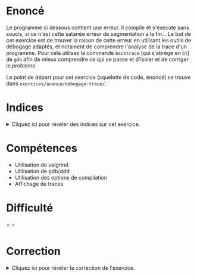 # Enoncé

Le programme ci dessous contient une erreur. Il compile et s'execute
sans soucis, si ce n'est cette satanée erreur de segmentation a la
fin...  Le but de cet exercice est de trouver la raison de cette
erreur en utilisant les outils de débogage adaptés, et notament de
comprendre l'analyse de la trace d'un programme. Pour cela utilisez la
commande `backtrace` (qui s'abrège en `bt`) de `gdb` afin de mieux
comprendre ce qui se passe et d'isoler et de corriger le probleme.

Le point de départ pour cet exercice (squelette de code, énoncé) se
trouve dans `exercices/avance/debogage-trace/`.

# Indices

<details>
<summary>Cliquez ici pour révéler des indices sur cet exercice.</summary>
<br>

* Tableau + segfault... Dépassement?

</details>

# Compétences

* Utilisation de valgrind
* Utilisation de gdb/ddd
* Utilisation des options de compilation
* Affichage de traces

# Difficulté

:star: :star:
# Correction

<details>
<summary>Cliquez ici pour révéler la correction de l'exercice.</summary>
#### Corrigé du fichier Makefile

```make
CC=clang
CFLAGS=-std=c99 -Wall -Wextra -g
LDFLAGS=
EXEC=trace

all: $(EXEC)

$(EXEC): $(EXEC).c
	$(CC) -o $@ $^ $(CFLAGS) $(LDFLAGS)


.PHONY: clean
clean:
	rm -f *~ *.o $(EXEC)


```

#### Corrigé du fichier trace.c

```c
#include <stdio.h>
#include <stdlib.h>
#include <stdint.h>

void affiche_et_libere_tab(uint8_t** tab, uint8_t taille, uint8_t offset){
    /* Affiche la ligne courante */
    uint8_t i;
    for(i = 0; i < taille; i++) {
	printf("%3u ", tab[taille - offset][i]);
    }
    printf("\n");
    /* libere la memoire associee a la ligne qui vient d'etre lue */
    free(tab[taille - offset]);
    /* Affiche le reste du tableau par recursion */
    /*       Ici on boucle sur le tableau avec la variable offset allant de
     * 'taille' a 0, soit (taille+1) iterations, ce qui provoque un depassement
     * de memoire. La trace de notre progamme montre bien les 11 appels a la
     * fonction affiche_et_libere_tab alors que notre tableau n'a que 10 lignes.
     * De plus on sait que l'erreur a lieu lors de l'appel avec le parametre
     * offset a la valeur 0. Il faut donc corriger le code en remplacant le test
     * ci dessous par ceci : if (offset>1)
     */
    if (offset > 0) {
	affiche_et_libere_tab(tab, taille, offset - 1);
    }
}

int main(void)
{
    /* Construit un simple tableau a deux dimmensions contenant les tables de
     * multiplications
     */
    uint8_t taille = 10;
    uint8_t **tab = malloc(taille * sizeof(uint8_t *));
    uint8_t i, j;
    for(i = 0; i < taille; i++) {
	tab[i] = malloc(taille * sizeof(uint8_t));
	for(j = 0; j < taille; j++) {
	    tab[i][j] = (i + 1) * (j + 1);
	}
    }
    /* On affiche notre tableau */
    affiche_et_libere_tab(tab, taille, taille);
    /* On libere le dernier pointeur */
    free(tab);

    return EXIT_SUCCESS;
}

```


</details>
